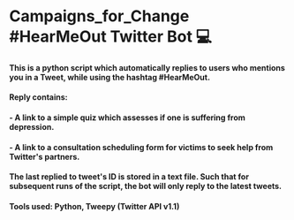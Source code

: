 # Campaigns_for_Change #HearMeOut Twitter Bot 💻

#### This is a python script which automatically replies to users who mentions you in a Tweet, while using the hashtag #HearMeOut.
#### Reply contains:
#### - A link to a simple quiz which assesses if one is suffering from depression.
#### - A link to a consultation scheduling form for victims to seek help from Twitter's partners.
#### The last replied to tweet's ID is stored in a text file. Such that for subsequent runs of the script, the bot will only reply to the latest tweets.
#### Tools used: Python, Tweepy (Twitter API v1.1)
